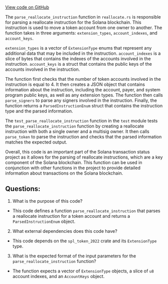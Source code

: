 [View code on GitHub](https://github.com/solana-labs/solana/blob/master/transaction-status/src/parse_token/extension/reallocate.rs)

The `parse_reallocate_instruction` function in `reallocate.rs` is responsible for parsing a reallocate instruction for the Solana blockchain. This instruction is used to move a token account from one owner to another. The function takes in three arguments: `extension_types`, `account_indexes`, and `account_keys`. 

`extension_types` is a vector of `ExtensionType` enums that represent any additional data that may be included in the instruction. `account_indexes` is a slice of bytes that contains the indexes of the accounts involved in the instruction. `account_keys` is a struct that contains the public keys of the accounts involved in the instruction.

The function first checks that the number of token accounts involved in the instruction is equal to 4. It then creates a JSON object that contains information about the instruction, including the account, payer, and system program public keys, as well as any extension types. The function then calls `parse_signers` to parse any signers involved in the instruction. Finally, the function returns a `ParsedInstructionEnum` struct that contains the instruction type and the parsed information.

The `test_parse_reallocate_instruction` function in the `test` module tests the `parse_reallocate_instruction` function by creating a reallocate instruction with both a single owner and a multisig owner. It then calls `parse_token` to parse the instruction and checks that the parsed information matches the expected output.

Overall, this code is an important part of the Solana transaction status project as it allows for the parsing of reallocate instructions, which are a key component of the Solana blockchain. This function can be used in conjunction with other functions in the project to provide detailed information about transactions on the Solana blockchain.
## Questions: 
 1. What is the purpose of this code?
- This code defines a function `parse_reallocate_instruction` that parses a reallocate instruction for a token account and returns a `ParsedInstructionEnum` object.

2. What external dependencies does this code have?
- This code depends on the `spl_token_2022` crate and its `ExtensionType` type.

3. What is the expected format of the input parameters for the `parse_reallocate_instruction` function?
- The function expects a vector of `ExtensionType` objects, a slice of `u8` account indexes, and an `AccountKeys` object.